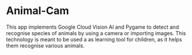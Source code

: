 # Animal-Cam
This app implements Google Cloud Vision AI and Pygame to detect and recognise species of animals by using a camera or importing images. This technology is meant to be used a as learning tool for children, as it helps them recognise various animals.
